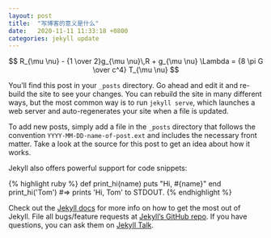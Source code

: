 ```yaml
---
layout: post
title:  "写博客的意义是什么"
date:   2020-11-11 11:33:18 +0800
categories: jekyll update
---
```

$$
R_{\mu \nu} - {1 \over 2}g_{\mu \nu}\,R + g_{\mu \nu} \Lambda
= {8 \pi G \over c^4} T_{\mu \nu}
$$


You’ll find this post in your `_posts` directory. Go ahead and edit it and re-build the site to see your changes. You can rebuild the site in many different ways, but the most common way is to run `jekyll serve`, which launches a web server and auto-regenerates your site when a file is updated.

To add new posts, simply add a file in the `_posts` directory that follows the convention `YYYY-MM-DD-name-of-post.ext` and includes the necessary front matter. Take a look at the source for this post to get an idea about how it works.

Jekyll also offers powerful support for code snippets:

{% highlight ruby %}
def print_hi(name)
  puts "Hi, #{name}"
end
print_hi('Tom')
#=> prints 'Hi, Tom' to STDOUT.
{% endhighlight %}

Check out the [Jekyll docs][jekyll-docs] for more info on how to get the most out of Jekyll. File all bugs/feature requests at [Jekyll’s GitHub repo][jekyll-gh]. If you have questions, you can ask them on [Jekyll Talk][jekyll-talk].

[jekyll-docs]: http://jekyllrb.com/docs/home
[jekyll-gh]:   https://github.com/jekyll/jekyll
[jekyll-talk]: https://talk.jekyllrb.com/
<!-- Parse the Latex divs with Katex-->
<script type="text/javascript">
  $("script[type='math/tex']").replaceWith(
    function(){
      var tex = $(this).text();
      return katex.renderToString(tex, {displayMode: false});
  });
  
  $("script[type='math/tex; mode=display']").replaceWith(
    function(){
      var tex = $(this).text();
      return katex.renderToString(tex.replace(/%.*/g, ''), {displayMode: true});
  });
</script>